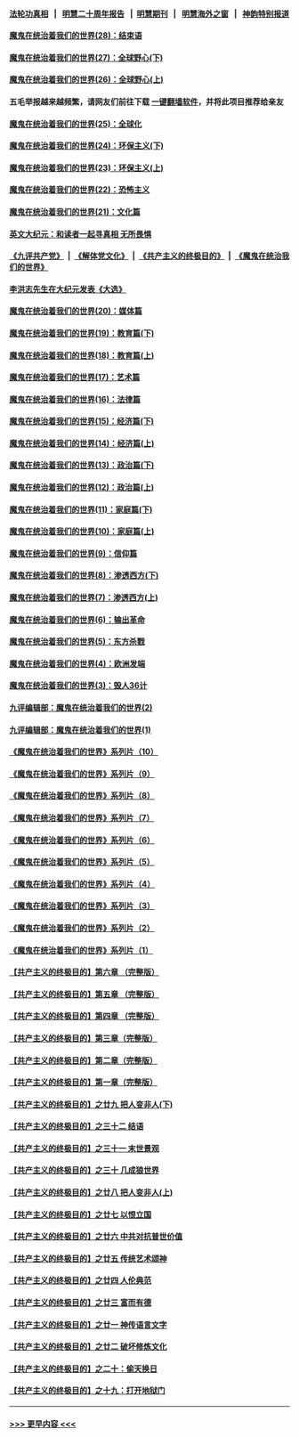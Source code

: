 #### [法轮功真相](https://github.com/gfw-breaker/truth/blob/master/README.md?t=0) &nbsp;&nbsp;|&nbsp;&nbsp; [明慧二十周年报告](https://github.com/gfw-breaker/mh-reports/blob/master/README.md?t=0) &nbsp;&nbsp;|&nbsp;&nbsp;[明慧期刊](https://github.com/gfw-breaker/mh-qikan) &nbsp;&nbsp;|&nbsp;&nbsp; [明慧海外之窗](https://github.com/gfw-breaker/mh-news/blob/master/README.md?t=0) &nbsp;&nbsp;|&nbsp;&nbsp; [神韵特别报道](https://github.com/gfw-breaker/mh-news/blob/master/shenyun.md?t=0)
#### [魔鬼在统治着我们的世界(28)：结束语](../pages/nsc422/n10936246.md?t=07021901) 
#### [魔鬼在统治着我们的世界(27)：全球野心(下)](../pages/nsc422/n10928319.md?t=07021901) 
#### [魔鬼在统治着我们的世界(26)：全球野心(上)](../pages/nsc422/n10900318.md?t=07021901) 
#### 五毛举报越来越频繁，请网友们前往下载 [一键翻墙软件](https://github.com/gfw-breaker/ssr-accounts)，并将此项目推荐给亲友
#### [魔鬼在统治着我们的世界(25)：全球化](../pages/nsc422/n10788205.md?t=07021901) 
#### [魔鬼在统治着我们的世界(24)：环保主义(下)](../pages/nsc422/n10695307.md?t=07021901) 
#### [魔鬼在统治着我们的世界(23)：环保主义(上)](../pages/nsc422/n10688613.md?t=07021901) 
#### [魔鬼在统治着我们的世界(22)：恐怖主义](../pages/nsc422/n10614727.md?t=07021901) 
#### [魔鬼在统治着我们的世界(21)：文化篇](../pages/nsc422/n10597706.md?t=07021901) 
#### [英文大纪元：和读者一起寻真相 无所畏惧](../pages/nsc422/n12542027.md?t=07021901) 
#### [《九评共产党》](https://github.com/begood0513/9ping.md/blob/master/README.md) &nbsp;|&nbsp; [《解体党文化》](../../../../jtdwh.md/blob/master/README.md)  &nbsp;|&nbsp; [《共产主义的终极目的》](../../../../gczydzjmd.md/blob/master/README.md) &nbsp;|&nbsp; [《魔鬼在统治我们的世界》](../../../../mgztzwmdsj.md/blob/master/README.md) 
#### [李洪志先生在大纪元发表《大选》](../pages/nsc422/n12534746.md?t=07021901) 
#### [魔鬼在统治着我们的世界(20)：媒体篇](../pages/nsc422/n10586579.md?t=07021901) 
#### [魔鬼在统治着我们的世界(19)：教育篇(下)](../pages/nsc422/n10564808.md?t=07021901) 
#### [魔鬼在统治着我们的世界(18)：教育篇(上)](../pages/nsc422/n10526970.md?t=07021901) 
#### [魔鬼在统治着我们的世界(17)：艺术篇](../pages/nsc422/n10499093.md?t=07021901) 
#### [魔鬼在统治着我们的世界(16)：法律篇](../pages/nsc422/n10485969.md?t=07021901) 
#### [魔鬼在统治着我们的世界(15)：经济篇(下)](../pages/nsc422/n10469975.md?t=07021901) 
#### [魔鬼在统治着我们的世界(14)：经济篇(上)](../pages/nsc422/n10457370.md?t=07021901) 
#### [魔鬼在统治着我们的世界(13)：政治篇(下)](../pages/nsc422/n10448270.md?t=07021901) 
#### [魔鬼在统治着我们的世界(12)：政治篇(上)](../pages/nsc422/n10444576.md?t=07021901) 
#### [魔鬼在统治着我们的世界(11)：家庭篇(下)](../pages/nsc422/n10440961.md?t=07021901) 
#### [魔鬼在统治着我们的世界(10)：家庭篇(上)](../pages/nsc422/n10435448.md?t=07021901) 
#### [魔鬼在统治着我们的世界(9)：信仰篇](../pages/nsc422/n10432159.md?t=07021901) 
#### [魔鬼在统治着我们的世界(8)：渗透西方(下)](../pages/nsc422/n10429603.md?t=07021901) 
#### [魔鬼在统治着我们的世界(7)：渗透西方(上)](../pages/nsc422/n10426013.md?t=07021901) 
#### [魔鬼在统治着我们的世界(6)：输出革命](../pages/nsc422/n10421536.md?t=07021901) 
#### [魔鬼在统治着我们的世界(5)：东方杀戮](../pages/nsc422/n10417707.md?t=07021901) 
#### [魔鬼在统治着我们的世界(4)：欧洲发端](../pages/nsc422/n10414890.md?t=07021901) 
#### [魔鬼在统治着我们的世界(3)：毁人36计](../pages/nsc422/n10411583.md?t=07021901) 
#### [九评编辑部：魔鬼在统治着我们的世界(2)](../pages/nsc422/n10410036.md?t=07021901) 
#### [九评编辑部：魔鬼在统治着我们的世界(1)](../pages/nsc422/n10406825.md?t=07021901) 
#### [《魔鬼在统治着我们的世界》系列片（10）](../pages/nsc422/n12292670.md?t=07021901) 
#### [《魔鬼在统治着我们的世界》系列片（9）](../pages/nsc422/n12290859.md?t=07021901) 
#### [《魔鬼在统治着我们的世界》系列片（8）](../pages/nsc422/n12287445.md?t=07021901) 
#### [《魔鬼在统治着我们的世界》系列片（7）](../pages/nsc422/n12283425.md?t=07021901) 
#### [《魔鬼在统治着我们的世界》系列片（6）](../pages/nsc422/n12282314.md?t=07021901) 
#### [《魔鬼在统治着我们的世界》系列片（5）](../pages/nsc422/n12281419.md?t=07021901) 
#### [《魔鬼在统治着我们的世界》系列片（4）](../pages/nsc422/n12274024.md?t=07021901) 
#### [《魔鬼在统治着我们的世界》系列片（3）](../pages/nsc422/n12271322.md?t=07021901) 
#### [《魔鬼在统治着我们的世界》系列片（2）](../pages/nsc422/n12269049.md?t=07021901) 
#### [《魔鬼在统治着我们的世界》系列片（1）](../pages/nsc422/n12267575.md?t=07021901) 
#### [【共产主义的终极目的】第六章 （完整版）](../pages/nsc422/n11428913.md?t=07021901) 
#### [【共产主义的终极目的】第五章 （完整版）](../pages/nsc422/n11428912.md?t=07021901) 
#### [【共产主义的终极目的】第四章 （完整版）](../pages/nsc422/n11428907.md?t=07021901) 
#### [【共产主义的终极目的】第三章（完整版）](../pages/nsc422/n11428848.md?t=07021901) 
#### [【共产主义的终极目的】第二章（完整版）](../pages/nsc422/n11428831.md?t=07021901) 
#### [【共产主义的终极目的】第一章（完整版）](../pages/nsc422/n11417651.md?t=07021901) 
#### [【共产主义的终极目的】之廿九 把人变非人(下)](../pages/nsc422/n11344140.md?t=07021901) 
#### [【共产主义的终极目的】之三十二 结语](../pages/nsc422/n11360535.md?t=07021901) 
#### [【共产主义的终极目的】之三十一 末世景观](../pages/nsc422/n11351129.md?t=07021901) 
#### [【共产主义的终极目的】之三十 几成狼世界](../pages/nsc422/n11348280.md?t=07021901) 
#### [【共产主义的终极目的】之廿八 把人变非人(上)](../pages/nsc422/n11340492.md?t=07021901) 
#### [【共产主义的终极目的】之廿七 以恨立国](../pages/nsc422/n11336944.md?t=07021901) 
#### [【共产主义的终极目的】之廿六 中共对抗普世价值](../pages/nsc422/n11324785.md?t=07021901) 
#### [【共产主义的终极目的】之廿五 传统艺术颂神](../pages/nsc422/n11296396.md?t=07021901) 
#### [【共产主义的终极目的】之廿四 人伦典范](../pages/nsc422/n11296397.md?t=07021901) 
#### [【共产主义的终极目的】之廿三 富而有德](../pages/nsc422/n11283598.md?t=07021901) 
#### [【共产主义的终极目的】之廿一 神传语言文字](../pages/nsc422/n11263265.md?t=07021901) 
#### [【共产主义的终极目的】之廿二 破坏修炼文化](../pages/nsc422/n11245728.md?t=07021901) 
#### [【共产主义的终极目的】之二十：偷天换日](../pages/nsc422/n11238846.md?t=07021901) 
#### [【共产主义的终极目的】之十九：打开地狱门](../pages/nsc422/n11206376.md?t=07021901) 

----
#### [ >>> 更早内容 <<< ](../indexes/nsc422-earlier.md)
